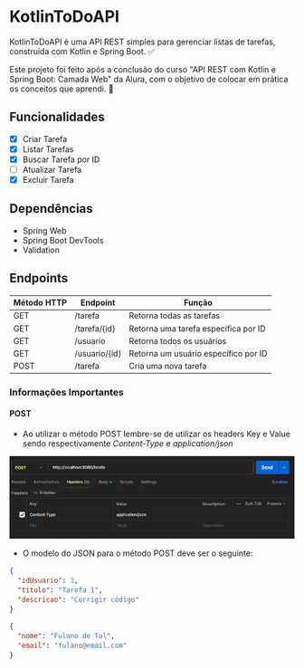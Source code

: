 # KotlinToDoAPI

KotlinToDoAPI é uma API REST simples para gerenciar listas de tarefas, construída com Kotlin e Spring Boot. ✅

Este projeto foi feito após a conclusão do curso "API REST com Kotlin e Spring Boot: Camada Web" da Alura, com o
objetivo de colocar em prática os conceitos que aprendi. 💪

## Funcionalidades

- [X] Criar Tarefa
- [X] Listar Tarefas
- [X] Buscar Tarefa por ID
- [ ] Atualizar Tarefa
- [X] Excluir Tarefa

## Dependências

- Spring Web
- Spring Boot DevTools
- Validation

## Endpoints

| Método HTTP | Endpoint      | Função                               |
|-------------|---------------|--------------------------------------|
| GET         | /tarefa       | Retorna todas as tarefas             |
| GET         | /tarefa/{id}  | Retorna uma tarefa específica por ID |
| GET         | /usuario      | Retorna todos os usuários            |
| GET         | /usuario/{id} | Retorna um usuário específico por ID |
| POST        | /tarefa       | Cria uma nova tarefa                 |

### Informações Importantes

#### POST

- Ao utilizar o método POST lembre-se de utilizar os headers Key e Value sendo respectivamente *Content-Type* e
  *application/json*

![img.png](assets/images/headersPost.png)

- O modelo do JSON para o método POST deve ser o seguinte:

```json
{
  "idUsuario": 1,
  "titulo": "Tarefa 1",
  "descricao": "Corrigir código"
}
```

```json
{
  "nome": "Fulano de Tal",
  "email": "fulano@email.com"
}
```